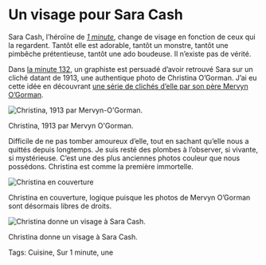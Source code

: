 # Un visage pour Sara Cash

Sara Cash, l’héroïne de [*1 minute*](http://www.wattpad.com/story/29694130-1-minute), change de visage en fonction de ceux qui la regardent. Tantôt elle est adorable, tantôt un monstre, tantôt une pimbêche prétentieuse, tantôt une ado boudeuse. Il n’existe pas de vérité.

Dans [la minute 132](http://www.wattpad.com/128673994-1-minute-copenhague-danemark-21-45), un graphiste est persuadé d’avoir retrouvé Sara sur un cliché datant de 1913, une authentique photo de Christina O’Gorman. J’ai eu cette idée en découvrant [une série de clichés d’elle par son père Mervyn O’Gorman](http://www.fisheyemagazine.fr/la-jeune-fille-en-rouge/).

![Christina, 1913 par Mervyn-O'Gorman. ](https://tcrouzet.com/images_tc/2015/05/Mervyn-o-gorman-Christina-fisheyelemag4-720x519.jpg)

Christina, 1913 par Mervyn O'Gorman.

Difficile de ne pas tomber amoureux d’elle, tout en sachant qu’elle nous a quittés depuis longtemps. Je suis resté des plombes à l’observer, si vivante, si mystérieuse. C’est une des plus anciennes photos couleur que nous possédons. Christina est comme la première immortelle.

![Christina en couverture](https://tcrouzet.com/images_tc/2015/05/never.jpg)

Christina en couverture, logique puisque les photos de Mervyn O’Gorman sont désormais libres de droits.

![Christina donne un visage à Sara Cash.](https://tcrouzet.com/images_tc/2015/05/1minute-3.jpg)

Christina donne un visage à Sara Cash.



Tags: Cuisine, Sur 1 minute, une